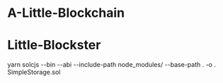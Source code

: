 # A-Little-Blockchain
# Little-Blockster

yarn solcjs --bin --abi --include-path node_modules/ --base-path . -o . SimpleStorage.sol